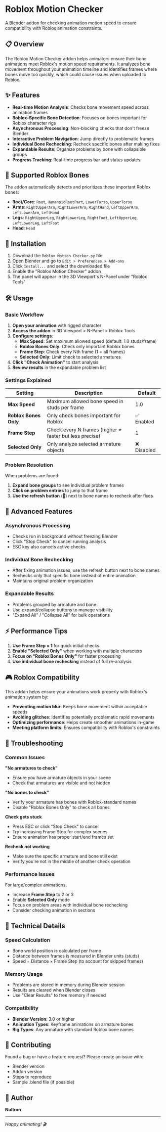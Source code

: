 # Roblox Motion Checker

A Blender addon for checking animation motion speed to ensure compatibility with Roblox animation constraints.

## 📋 Overview

The Roblox Motion Checker addon helps animators ensure their bone animations meet Roblox's motion speed requirements. It analyzes bone movement throughout your animation timeline and identifies frames where bones move too quickly, which could cause issues when uploaded to Roblox.

## ✨ Features

- **Real-time Motion Analysis**: Checks bone movement speed across animation frames
- **Roblox-Specific Bone Detection**: Focuses on bones important for Roblox character rigs
- **Asynchronous Processing**: Non-blocking checks that don't freeze Blender
- **Interactive Problem Navigation**: Jump directly to problematic frames
- **Individual Bone Rechecking**: Recheck specific bones after making fixes
- **Expandable Results**: Organize problems by bone with collapsible groups
- **Progress Tracking**: Real-time progress bar and status updates

## 🎯 Supported Roblox Bones

The addon automatically detects and prioritizes these important Roblox bones:

- **Root/Core**: `Root`, `HumanoidRootPart`, `LowerTorso`, `UpperTorso`
- **Arms**: `RightUpperArm`, `RightLowerArm`, `RightHand`, `LeftUpperArm`, `LeftLowerArm`, `LeftHand`
- **Legs**: `RightUpperLeg`, `RightLowerLeg`, `RightFoot`, `LeftUpperLeg`, `LeftLowerLeg`, `LeftFoot`
- **Head**: `Head`

## 🚀 Installation

1. Download the `Roblox Motion Checker.py` file
2. Open Blender and go to `Edit > Preferences > Add-ons`
3. Click `Install...` and select the downloaded file
4. Enable the "Roblox Motion Checker" addon
5. The panel will appear in the 3D Viewport's N-Panel under "Roblox Tools"

## 🛠️ Usage

### Basic Workflow

1. **Open your animation** with rigged character
2. **Access the addon** in 3D Viewport > N-Panel > Roblox Tools
3. **Configure settings**:
   - **Max Speed**: Set maximum allowed speed (default: 1.0 studs/frame)
   - **Roblox Bones Only**: Check only important Roblox bones
   - **Frame Step**: Check every Nth frame (1 = all frames)
   - **Selected Only**: Limit check to selected armatures
4. **Click "Check Animation"** to start analysis
5. **Review results** in the expandable problem list

### Settings Explained

| Setting | Description | Default |
|---------|-------------|---------|
| **Max Speed** | Maximum allowed bone speed in studs per frame | 1.0 |
| **Roblox Bones Only** | Only check bones important for Roblox | ✅ Enabled |
| **Frame Step** | Check every N frames (higher = faster but less precise) | 1 |
| **Selected Only** | Only analyze selected armature objects | ❌ Disabled |

### Problem Resolution

When problems are found:

1. **Expand bone groups** to see individual problem frames
2. **Click on problem entries** to jump to that frame
3. **Use the refresh button** (🔄) next to bone names to recheck after fixes

## 🔧 Advanced Features

### Asynchronous Processing
- Checks run in background without freezing Blender
- Click "Stop Check" to cancel running analysis
- ESC key also cancels active checks

### Individual Bone Rechecking
- After fixing animation issues, use the refresh button next to bone names
- Rechecks only that specific bone instead of entire animation
- Maintains original problem organization

### Expandable Results
- Problems grouped by armature and bone
- Use expand/collapse buttons to manage visibility
- "Expand All" / "Collapse All" for bulk operations

## ⚡ Performance Tips

1. **Use Frame Step > 1** for quick initial checks
2. **Enable "Selected Only"** when working with multiple characters
3. **Focus on "Roblox Bones Only"** for faster processing
4. **Use individual bone rechecking** instead of full re-analysis

## 🎮 Roblox Compatibility

This addon helps ensure your animations work properly with Roblox's animation system by:

- **Preventing motion blur**: Keeps bone movement within acceptable speeds
- **Avoiding glitches**: Identifies potentially problematic rapid movements  
- **Optimizing performance**: Helps create smoother animations in-game
- **Meeting platform limits**: Ensures compatibility with Roblox's constraints

## 🐛 Troubleshooting

### Common Issues

**"No armatures to check"**
- Ensure you have armature objects in your scene
- Check that armatures are visible and not hidden

**"No bones to check"**  
- Verify your armature has bones with Roblox-standard names
- Disable "Roblox Bones Only" to check all bones

**Check gets stuck**
- Press ESC or click "Stop Check" to cancel
- Try increasing Frame Step for complex scenes
- Ensure animation has proper start/end frames set

**Recheck not working**
- Make sure the specific armature and bone still exist
- Verify you're not in the middle of another check operation

### Performance Issues

For large/complex animations:
- Increase **Frame Step** to 2 or 3
- Enable **Selected Only** mode
- Focus on problem areas with individual bone rechecking
- Consider checking animation in sections

## 📝 Technical Details

### Speed Calculation
- Bone world position is calculated per frame
- Distance between frames is measured in Blender units (studs)
- Speed = Distance × Frame Step (to account for skipped frames)

### Memory Usage
- Problems are stored in memory during Blender session
- Results are cleared when Blender closes
- Use "Clear Results" to free memory if needed

### Compatibility
- **Blender Version**: 3.0 or higher
- **Animation Types**: Keyframe animations on armature bones
- **Rig Types**: Any armature with standard Roblox bone names

## 🤝 Contributing

Found a bug or have a feature request? Please create an issue with:
- Blender version
- Addon version  
- Steps to reproduce
- Sample .blend file (if possible)

## 👤 Author

**Nultron**

---

*Happy animating! 🎬*

